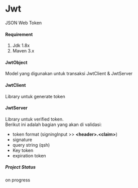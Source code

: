 # Jwt
JSON Web Token

#### Requirement
<ol>
<li>Jdk 1.8x</li>
<li>Maven 3.x</li>
</ol>

#### JwtObject
Model yang digunakan untuk transaksi JwtClient & JwtServer

#### JwtClient
Library untuk generate token

#### JwtServer
Library untuk verified token.<br/>
Berikut ini adalah bagian yang akan di validasi:
<ul>
<li>token format (signingInput &gt;&gt; <b>&lt;header&gt;.&lt;claim&gt;</b>)</li>
<li>signature</li>
<li>query string (qsh)</li>
<li>Key token</li>
<li>expiration token</li>
</ul>

##### Project Status
on progress
